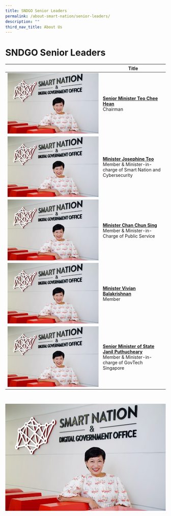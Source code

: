 ```yaml
---
title: SNDGO Senior Leaders
permalink: /about-smart-nation/senior-leaders/
description: ""
third_nav_title: About Us
---
```


# SNDGO Senior Leaders

|  | **Title** |
| -------- | -------- |
| ![Alt text for image on Isomer site](/images/abt-smart-nation/WXsndgo.jpg)     | [**Senior Minister Teo Chee Hean**](https://www.pmo.gov.sg/cabinet/mr-teo-chee-hean)<br>Chairman     |
| ![Alt text for image on Isomer site](/images/abt-smart-nation/WXsndgo.jpg)     | [**Minister Josephine Teo**](https://www.pmo.gov.sg/cabinet/mrs-josephine-teo)<br>Member & Minister-in-charge of Smart Nation and Cybersecurity     |
| ![Alt text for image on Isomer site](/images/abt-smart-nation/WXsndgo.jpg)    | [**Minister Chan Chun Sing**](https://www.pmo.gov.sg/cabinet/mr-chan-chun-sing)<br>Member & Minister-in-Charge of Public Service     |
| ![Alt text for image on Isomer site](/images/abt-smart-nation/WXsndgo.jpg)     | [**Minister Vivian Balakrishnan**](https://www.pmo.gov.sg/cabinet/dr-vivian-balakrishnan)<br>Member     |
| ![Alt text for image on Isomer site](/images/abt-smart-nation/WXsndgo.jpg)     | [**Senior Minister of State Janil Puthucheary**](https://www.parliament.gov.sg/mps/list-of-current-mps/mp/details/janil-puthucheary)<br>Member & Minister-in-charge of GovTech Singapore     |

<br>

![](/images/abt-smart-nation/WXsndgo.jpg)